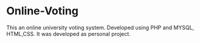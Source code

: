 # Online-Voting
This an online university voting system. Developed using PHP and MYSQL, HTML,CSS. It was developed as personal project.
